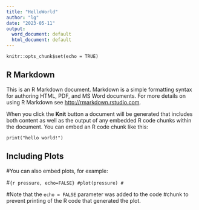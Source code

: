 ```yaml
---
title: "HelloWorld"
author: "lg"
date: "2023-05-11"
output:
  word_document: default
  html_document: default
---
```


```{r setup, include=FALSE}
knitr::opts_chunk$set(echo = TRUE)
```

## R Markdown

This is an R Markdown document. Markdown is a simple formatting syntax for authoring HTML, PDF, and MS Word documents. For more details on using R Markdown see <http://rmarkdown.rstudio.com>.

When you click the **Knit** button a document will be generated that includes both content as well as the output of any embedded R code chunks within the document. You can embed an R code chunk like this:

```{r greeeting}
print("hello world!")
```

## Including Plots

#You can also embed plots, for example:

#```{r pressure, echo=FALSE}
#plot(pressure)
#```

#Note that the `echo = FALSE` parameter was added to the code #chunk to prevent printing of the R code that generated the plot.
